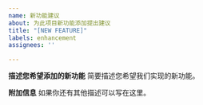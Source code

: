 ```yaml
---
name: 新功能建议
about: 为此项目新功能添加提出建议
title: "[NEW FEATURE]"
labels: enhancement
assignees: ''

---
```


**描述您希望添加的新功能**
简要描述您希望我们实现的新功能。

**附加信息**
如果你还有其他描述可以写在这里。
